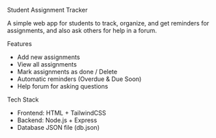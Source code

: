 Student Assignment Tracker

A simple web app for students to track, organize, and get reminders for assignments, and also ask others for help in a forum.



Features
- Add new assignments  
- View all assignments  
- Mark assignments as done / Delete  
- Automatic reminders (Overdue & Due Soon)  
- Help forum for asking questions  


Tech Stack
- Frontend: HTML + TailwindCSS  
- Backend: Node.js + Express  
- Database JSON file (db.json) 